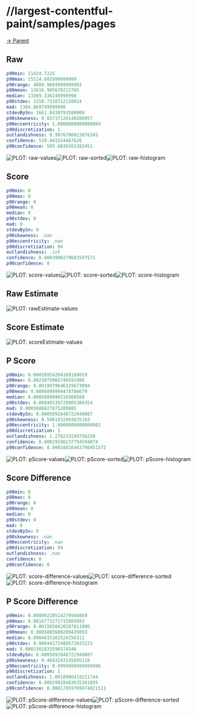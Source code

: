 
# //largest-contentful-paint/samples/pages

[→ Parent](../..)


## Raw


```yaml
p90min: 11424.7225
p90max: 15514.682999999999
p90range: 4089.9604999999992
p90mean: 13616.905670212765
median: 13369.336249999998
p90stdev: 1250.7318712158824
mad: 1304.869749999998
stdevBySn: 1661.8430793500008
p90skewness: 0.03737120140288957
p90eccentricity: 1.0000000000000004
p90discretization: 1
outlandishness: 0.9976700023878345
confidence: 539.491524467626
p90confidence: 505.6830265202451

```

![PLOT: raw-values](./raw/values.svg)![PLOT: raw-sorted](./raw/sorted.svg)![PLOT: raw-histogram](./raw/histogram.svg)
## Score


```yaml
p90min: 0
p90max: 0
p90range: 0
p90mean: 0
median: 0
p90stdev: 0
mad: 0
stdevBySn: 0
p90skewness: .nan
p90eccentricity: .nan
p90discretization: 94
outlandishness: .inf
confidence: 0.0003900279083597571
p90confidence: 0

```

![PLOT: score-values](./score/values.svg)![PLOT: score-sorted](./score/sorted.svg)![PLOT: score-histogram](./score/histogram.svg)
## Raw Estimate

![PLOT: rawEstimate-values](./rawEstimate/values.svg)
## Score Estimate

![PLOT: scoreEstimate-values](./scoreEstimate/values.svg)
## P Score


```yaml
p90min: 0.00010954204169189019
p90max: 0.0021075066746591986
p90range: 0.0019979646329673084
p90mean: 0.0006099994478786679
median: 0.0005009890216908508
p90stdev: 0.00046539728905366354
mad: 0.0003686027875209885
stdevBySn: 0.0005092048722940887
p90skewness: 0.5901932093635183
p90eccentricity: 1.0000000000000002
p90discretization: 1
outlandishness: 1.276233249756259
confidence: 0.00029190237794594074
p90confidence: 0.00018816463790451572

```

![PLOT: pScore-values](./pScore/values.svg)![PLOT: pScore-sorted](./pScore/sorted.svg)![PLOT: pScore-histogram](./pScore/histogram.svg)
## Score Difference


```yaml
p90min: 0
p90max: 0
p90range: 0
p90mean: 0
median: 0
p90stdev: 0
mad: 0
stdevBySn: 0
p90skewness: .nan
p90eccentricity: .nan
p90discretization: 94
outlandishness: .nan
confidence: 0
p90confidence: 0

```

![PLOT: score-difference-values](./score-difference/values.svg)![PLOT: score-difference-sorted](./score-difference/sorted.svg)![PLOT: score-difference-histogram](./score-difference/histogram.svg)
## P Score Difference


```yaml
p90min: 0.00009228514279940869
p90max: 0.0016773271715805893
p90range: 0.0015850420287811806
p90mean: 0.0005885609209439893
median: 0.0004615162524256311
p90stdev: 0.00044173488573925223
mad: 0.0003381833596574346
stdevBySn: 0.0005092048722940887
p90skewness: 0.4043243145695118
p90eccentricity: 0.9999999999999996
p90discretization: 1
outlandishness: 1.0018986419211744
confidence: 0.00029928483635361855
p90confidence: 0.00017859769874021511

```

![PLOT: pScore-difference-values](./pScore-difference/values.svg)![PLOT: pScore-difference-sorted](./pScore-difference/sorted.svg)![PLOT: pScore-difference-histogram](./pScore-difference/histogram.svg)